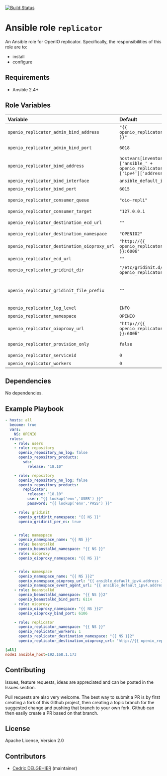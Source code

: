 [![Build Status](https://travis-ci.org/open-io/ansible-role-openio-replicator.svg?branch=master)](https://travis-ci.org/open-io/ansible-role-openio-replicator)
# Ansible role `replicator`

An Ansible role for OpenIO replicator. Specifically, the responsibilities of this role are to:

- install
- configure

## Requirements

- Ansible 2.4+

## Role Variables


| Variable   | Default | Comments (type)  |
| :---       | :---    | :---             |
| `openio_replicator_admin_bind_address` | `"{{ openio_replicator_bind_address }}"` | Address IP to use for admin |
| `openio_replicator_admin_bind_port` | `6018` | Listening PORT for admin |
| `openio_replicator_bind_address` | `hostvars[inventory_hostname]['ansible_' + openio_replicator_bind_interface]['ipv4']['address']` | Address IP to use |
| `openio_replicator_bind_interface` | `ansible_default_ipv4.alias` | Interface to use |
| `openio_replicator_bind_port` | `6015` | Listening PORT |
| `openio_replicator_consumer_queue` | `"oio-repli"` | Tube used in queue service |
| `openio_replicator_consumer_target` | `"127.0.0.1` | URL of queue service |
| `openio_replicator_destination_ecd_url` | `""` | remote URL of ECD service |
| `openio_replicator_destination_namespace` | `"OPENIO2"` | remote namespace |
| `openio_replicator_destination_oioproxy_url` | `"http://{{ openio_replicator_bind_address }}:6006"` | remote URL of oioproxy |
| `openio_replicator_ecd_url` | `""` | local URL of ECD |
| `openio_replicator_gridinit_dir` | `"/etc/gridinit.d/{{ openio_replicator_namespace }}"` | Path to copy the gridinit conf |
| `openio_replicator_gridinit_file_prefix` | `""` | Maybe set it to {{ openio_ecd_namespace }}- for old gridinit's style |
| `openio_replicator_log_level` | `INFO` | Log level |
| `openio_replicator_namespace` | `OPENIO` | Namespace |
| `openio_replicator_oioproxy_url` | `"http://{{ openio_replicator_bind_address }}:6006"` | URL of local oioproxy |
| `openio_replicator_provision_only` | `false` | Provision only without restarting services |
| `openio_replicator_serviceid` | `0` | ID in gridinit |
| `openio_replicator_workers` | `0` | Number of workers |

## Dependencies

No dependencies.

## Example Playbook

```yaml
- hosts: all
  become: true
  vars:
    NS: OPENIO
  roles:
    - role: users
    - role: repository
      openio_repository_no_log: false
      openio_repository_products:
        sds:
          release: "18.10"

    - role: repository
      openio_repository_no_log: false
      openio_repository_products:
        replicator:
          release: "18.10"
          user: "{{ lookup('env','USER') }}"
          password: "{{ lookup('env','PASS') }}"

    - role: gridinit
      openio_gridinit_namespace: "{{ NS }}"
      openio_gridinit_per_ns: true


    - role: namespace
      openio_namespace_name: "{{ NS }}"
    - role: beanstalkd
      openio_beanstalkd_namespace: "{{ NS }}"
    - role: oioproxy
      openio_oioproxy_namespace: "{{ NS }}"


    - role: namespace
      openio_namespace_name: "{{ NS }}2"
      openio_namespace_oioproxy_url: "{{ ansible_default_ipv4.address }}:6106"
      openio_namespace_event_agent_url: "{{ ansible_default_ipv4.address }}:6114"
    - role: beanstalkd
      openio_beanstalkd_namespace: "{{ NS }}2"
      openio_beanstalkd_bind_port: 6114
    - role: oioproxy
      openio_oioproxy_namespace: "{{ NS }}2"
      openio_oioproxy_bind_port: 6106

    - role: replicator
      openio_replicator_namespace: "{{ NS }}"
      openio_replicator_workers: 1
      openio_replicator_destination_namespace: "{{ NS }}2"
      openio_replicator_destination_oioproxy_url: "http://{{ openio_replicator_bind_address }}:6106"
```

```ini
[all]
node1 ansible_host=192.168.1.173
```

## Contributing

Issues, feature requests, ideas are appreciated and can be posted in the Issues section.

Pull requests are also very welcome.
The best way to submit a PR is by first creating a fork of this Github project, then creating a topic branch for the suggested change and pushing that branch to your own fork.
Github can then easily create a PR based on that branch.

## License

Apache License, Version 2.0

## Contributors

- [Cedric DELGEHIER](https://github.com/cdelgehier) (maintainer)
